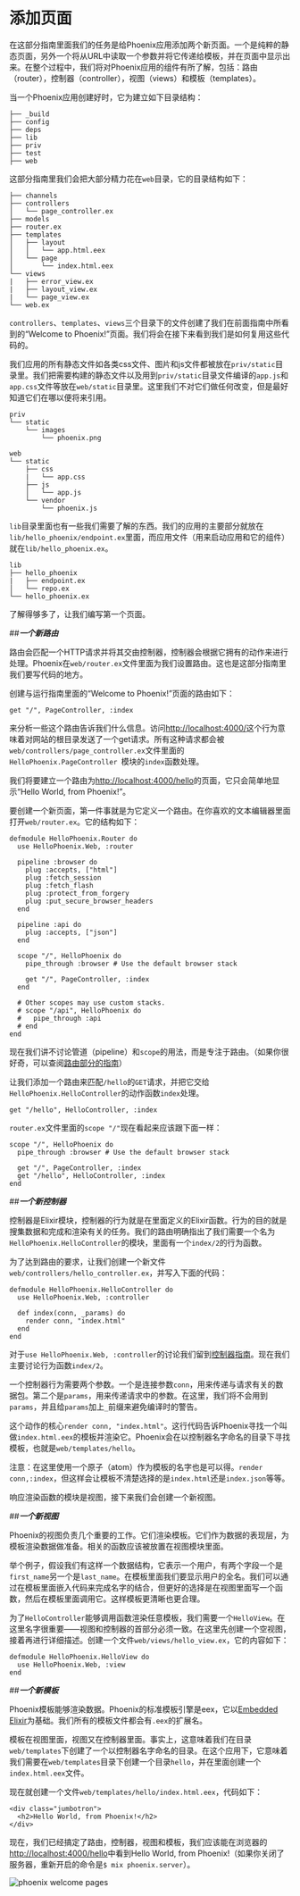  # 添加页面
 
 在这部分指南里面我们的任务是给Phoenix应用添加两个新页面。一个是纯粹的静态页面，另外一个将从URL中读取一个参数并将它传递给模板，并在页面中显示出来。在整个过程中，我们将对Phoenix应用的组件有所了解，包括：路由（router），控制器（controller），视图（views）和模板（templates）。
 
 当一个Phoenix应用创建好时，它为建立如下目录结构：
 ```
├── _build
├── config
├── deps
├── lib
├── priv
├── test
├── web
```
这部分指南里我们会把大部分精力花在`web`目录，它的目录结构如下：
```
├── channels
├── controllers
│   └── page_controller.ex
├── models
├── router.ex
├── templates
│   ├── layout
│   │   └── app.html.eex
│   └── page
│       └── index.html.eex
└── views
|   ├── error_view.ex
|   ├── layout_view.ex
|   └── page_view.ex
└── web.ex
```

`controllers`、`templates`、`views`三个目录下的文件创建了我们在前面指南中所看到的“Welcome to Phoenix!”页面。我们将会在接下来看到我们是如何复用这些代码的。

我们应用的所有静态文件如各类css文件、图片和js文件都被放在`priv/static`目录里。我们把需要构建的静态文件以及用到`priv/static`目录文件编译的`app.js`和`app.css`文件等放在`web/static`目录里。这里我们不对它们做任何改变，但是最好知道它们在哪以便将来引用。
```
priv
└── static
    └── images
        └── phoenix.png
```
```
web
└── static
    ├── css
    |   └── app.css
    ├── js
    │   └── app.js
    └── vendor
        └── phoenix.js
```

`lib`目录里面也有一些我们需要了解的东西。我们的应用的主要部分就放在`lib/hello_phoenix/endpoint.ex`里面，而应用文件（用来启动应用和它的组件）就在`lib/hello_phoenix.ex`。
```
lib
├── hello_phoenix
|   ├── endpoint.ex
│   └── repo.ex
└── hello_phoenix.ex
```

了解得够多了，让我们编写第一个页面。

##<strong><em>一个新路由</em></strong>

路由会匹配一个HTTP请求并将其交由控制器，控制器会根据它拥有的动作来进行处理。Phoenix在`web/router.ex`文件里面为我们设置路由。这也是这部分指南里我们要写代码的地方。

创建与运行指南里面的“Welcome to Phoenix!”页面的路由如下：
```
get "/", PageController, :index
```
来分析一些这个路由告诉我们什么信息。访问[http://localhost:4000/](http://localhost:4000/)这个行为意味着对网站的根目录发送了一个get请求。所有这种请求都会被`web/controllers/page_controller.ex`文件里面的`HelloPhoenix.PageController `模块的`index`函数处理。

我们将要建立一个路由为[http://localhost:4000/hello](http://localhost:4000/hello)的页面，它只会简单地显示“Hello World, from Phoenix!”。

要创建一个新页面，第一件事就是为它定义一个路由。在你喜欢的文本编辑器里面打开`web/router.ex`。它的结构如下：
```
defmodule HelloPhoenix.Router do
  use HelloPhoenix.Web, :router

  pipeline :browser do
    plug :accepts, ["html"]
    plug :fetch_session
    plug :fetch_flash
    plug :protect_from_forgery
    plug :put_secure_browser_headers
  end
  
  pipeline :api do
    plug :accepts, ["json"]
  end

  scope "/", HelloPhoenix do
    pipe_through :browser # Use the default browser stack

    get "/", PageController, :index
  end

  # Other scopes may use custom stacks.
  # scope "/api", HelloPhoenix do
  #   pipe_through :api
  # end
end
```
现在我们讲不讨论管道（pipeline）和`scope`的用法，而是专注于路由。（如果你很好奇，可以查阅[路由部分的指南](http://www.phoenixframework.org/docs/routing)）

让我们添加一个路由来匹配`/hello`的`GET`请求，并把它交给`HelloPhoenix.HelloController`的动作函数`index`处理。
```
get "/hello", HelloController, :index
```
`router.ex`文件里面的`scope "/"`现在看起来应该跟下面一样：
```
scope "/", HelloPhoenix do
  pipe_through :browser # Use the default browser stack

  get "/", PageController, :index
  get "/hello", HelloController, :index
end
```
##<strong><em>一个新控制器</em></strong>

控制器是Elixir模块，控制器的行为就是在里面定义的Elixir函数。行为的目的就是搜集数据和完成和渲染有关的任务。我们的路由明确指出了我们需要一个名为`HelloPhoenix.HelloController`的模块，里面有一个`index/2`的行为函数。

为了达到路由的要求，让我们创建一个新文件`web/controllers/hello_controller.ex`，并写入下面的代码：
```
defmodule HelloPhoenix.HelloController do
  use HelloPhoenix.Web, :controller

  def index(conn, _params) do
    render conn, "index.html"
  end
end
```
对于`use HelloPhoenix.Web, :controller`的讨论我们留到[控制器指南](http://www.phoenixframework.org/docs/controllers)。现在我们主要讨论行为函数`index/2`。

一个控制器行为需要两个参数。一个是连接参数`conn`，用来传递与请求有关的数据包。第二个是`params`，用来传递请求中的参数。在这里，我们将不会用到`params`，并且给`params`加上`_`前缀来避免编译时的警告。

这个动作的核心`render conn, "index.html"`。这行代码告诉Phoenix寻找一个叫做`index.html.eex`的模板并渲染它。Phoenix会在以控制器名字命名的目录下寻找模板，也就是`web/templates/hello`。

注意：在这里使用一个原子（atom）作为模板的名字也是可以得。`render conn,:index`，但这样会让模板不清楚选择的是`index.html`还是`index.json`等等。

响应渲染函数的模块是视图，接下来我们会创建一个新视图。

##<strong><em>一个新视图</em></strong>

Phoenix的视图负责几个重要的工作。它们渲染模板。它们作为数据的表现层，为模板渲染数据做准备。相关的函数应该被放置在视图模块里面。

举个例子，假设我们有这样一个数据结构，它表示一个用户，有两个字段一个是`first_name`另一个是`last_name`。在模板里面我们要显示用户的全名。我们可以通过在模板里面嵌入代码来完成名字的结合，但更好的选择是在视图里面写一个函数，然后在模板里面调用它。这样模板更清晰也更合理。

为了`HelloController`能够调用函数渲染任意模板，我们需要一个`HelloView`。在这里名字很重要——视图和控制器的首部分必须一致。在这里先创建一个空视图，接着再进行详细描述。创建一个文件`web/views/hello_view.ex`，它的内容如下：
```
defmodule HelloPhoenix.HelloView do
  use HelloPhoenix.Web, :view
end
```
##<strong><em>一个新模板</em></strong>

Phoenix模板能够渲染数据。Phoenix的标准模板引擎是eex，它以[Embedded Elixir](http://elixir-lang.org/docs/stable/eex/http://elixir-lang.org/docs/stable/eex/)为基础。我们所有的模板文件都会有`.eex`的扩展名。

模板在视图里面，视图又在控制器里面。事实上，这意味着我们在目录`web/templates`下创建了一个以控制器名字命名的目录。在这个应用下，它意味着我们需要在`web/templates`目录下创建一个目录`hello`，并在里面创建一个`index.html.eex`文件。

现在就创建一个文件`web/templates/hello/index.html.eex`，代码如下：
```
<div class="jumbotron">
  <h2>Hello World, from Phoenix!</h2>
</div>
```
现在，我们已经搞定了路由，控制器，视图和模板，我们应该能在浏览器的[http://localhost:4000/hello](http://localhost:4000/hello)中看到Hello World, from Phoenix!（如果你关闭了服务器，重新开启的命令是`$ mix phoenix.server`）。

![phoenix welcome pages](https://www.filepicker.io/api/file/TLBRJ5LBR9mK9Fkcqwea)

